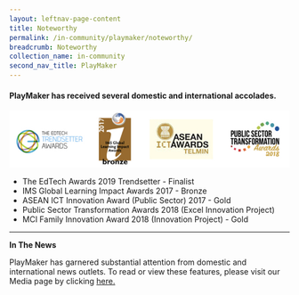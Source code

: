 ```yaml
---
layout: leftnav-page-content
title: Noteworthy
permalink: /in-community/playmaker/noteworthy/
breadcrumb: Noteworthy
collection_name: in-community
second_nav_title: PlayMaker
---
```

#### PlayMaker has received several domestic and international accolades.

![awards](/images/in-schools/playmaker/noteworthy/awards-images.jpeg)

* The EdTech Awards 2019 Trendsetter - Finalist
* IMS Global Learning Impact Awards 2017 - Bronze
* ASEAN ICT Innovation Award (Public Sector) 2017 - Gold
* Public Sector Transformation Awards 2018 (Excel Innovation Project)
* MCI Family Innovation Award 2018 (Innovation Project) - Gold

---

**In The News**

PlayMaker has garnered substantial attention from domestic and international news outlets.
To read or view these features, please visit our Media page by clicking [here.](/stories/)

